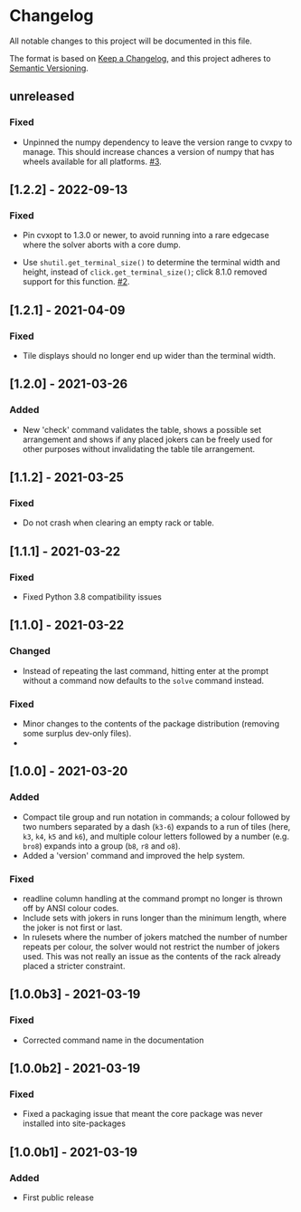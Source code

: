 # Changelog
All notable changes to this project will be documented in this file.

The format is based on [Keep a Changelog](https://keepachangelog.com/en/1.0.0/),
and this project adheres to [Semantic Versioning](https://semver.org/spec/v2.0.0.html).

## unreleased

### Fixed

- Unpinned the numpy dependency to leave the version range to cvxpy to manage.
  This should increase chances a version of numpy that has wheels available for
  all platforms. [#3](https://github.com/mjpieters/RummikubConsole/issues/3).

## [1.2.2] - 2022-09-13

### Fixed

- Pin cvxopt to 1.3.0 or newer, to avoid running into a rare edgecase where the
  solver aborts with a core dump.

- Use `shutil.get_terminal_size()` to determine the terminal width and height,
  instead of `click.get_terminal_size()`; click 8.1.0 removed support for this
  function.  [#2](https://github.com/mjpieters/RummikubConsole/issues/2).

## [1.2.1] - 2021-04-09

### Fixed

- Tile displays should no longer end up wider than the terminal width.

## [1.2.0] - 2021-03-26

### Added

- New 'check' command validates the table, shows a possible set arrangement and shows if any placed jokers can be freely used for other purposes without invalidating the table tile arrangement.

## [1.1.2] - 2021-03-25

### Fixed

- Do not crash when clearing an empty rack or table.


## [1.1.1] - 2021-03-22

### Fixed

- Fixed Python 3.8 compatibility issues


## [1.1.0] - 2021-03-22

### Changed

- Instead of repeating the last command, hitting enter at the prompt without a command now defaults to the `solve` command instead.

### Fixed

- Minor changes to the contents of the package distribution (removing some surplus dev-only files).
- 

## [1.0.0] - 2021-03-20

### Added

- Compact tile group and run notation in commands; a colour followed by two numbers separated by a dash (`k3-6`) expands to a run of tiles (here, `k3`, `k4`, `k5` and `k6`), and multiple colour letters followed by a number (e.g. `bro8`) expands into a group (`b8`, `r8` and `o8`). 
- Added a 'version' command and improved the help system.

### Fixed

- readline column handling at the command prompt no longer is thrown off by ANSI colour codes.
- Include sets with jokers in runs longer than the minimum length, where the joker is not first or last.
- In rulesets where the number of jokers matched the number of number repeats per colour, the solver would not restrict the number of jokers used. This was not really an issue as the contents of the rack already placed a stricter constraint.


## [1.0.0b3] - 2021-03-19

### Fixed

- Corrected command name in the documentation 


## [1.0.0b2] - 2021-03-19

### Fixed

- Fixed a packaging issue that meant the core package was never installed into site-packages


## [1.0.0b1] - 2021-03-19

### Added

- First public release
